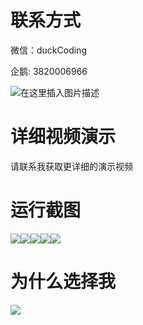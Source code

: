 # 联系方式

微信：duckCoding

企鹅: 3820006966

![在这里插入图片描述](http://upload.cxycsx.vip/91ab4bcb4f2c4c6db86365bb6d6e9c62.jpeg)

# 详细视频演示

请联系我获取更详细的演示视频

# 运行截图

![](http://www.bysj52.com/uploadfile/ueditor/image/202306/%E6%AF%95%E8%AE%BEspringboot025%E5%9F%BA%E4%BA%8ESpringBoot%E7%BD%91%E4%B8%8A%E8%B6%85%E5%B8%82%E7%9A%84%E6%AF%95%E4%B8%9A%E8%AE%BE%E8%AE%A1/3.png)![](http://www.bysj52.com/uploadfile/ueditor/image/202306/%E6%AF%95%E8%AE%BEspringboot025%E5%9F%BA%E4%BA%8ESpringBoot%E7%BD%91%E4%B8%8A%E8%B6%85%E5%B8%82%E7%9A%84%E6%AF%95%E4%B8%9A%E8%AE%BE%E8%AE%A1/5.png)![](http://www.bysj52.com/uploadfile/ueditor/image/202306/%E6%AF%95%E8%AE%BEspringboot025%E5%9F%BA%E4%BA%8ESpringBoot%E7%BD%91%E4%B8%8A%E8%B6%85%E5%B8%82%E7%9A%84%E6%AF%95%E4%B8%9A%E8%AE%BE%E8%AE%A1/2.png)![](http://www.bysj52.com/uploadfile/ueditor/image/202306/%E6%AF%95%E8%AE%BEspringboot025%E5%9F%BA%E4%BA%8ESpringBoot%E7%BD%91%E4%B8%8A%E8%B6%85%E5%B8%82%E7%9A%84%E6%AF%95%E4%B8%9A%E8%AE%BE%E8%AE%A1/1.png)![](http://www.bysj52.com/uploadfile/ueditor/image/202306/%E6%AF%95%E8%AE%BEspringboot025%E5%9F%BA%E4%BA%8ESpringBoot%E7%BD%91%E4%B8%8A%E8%B6%85%E5%B8%82%E7%9A%84%E6%AF%95%E4%B8%9A%E8%AE%BE%E8%AE%A1/4.png)

# 为什么选择我

![](http://upload.cxycsx.vip/%E7%A8%8B%E5%BA%8F%E8%AE%BE%E8%AE%A1.png)

